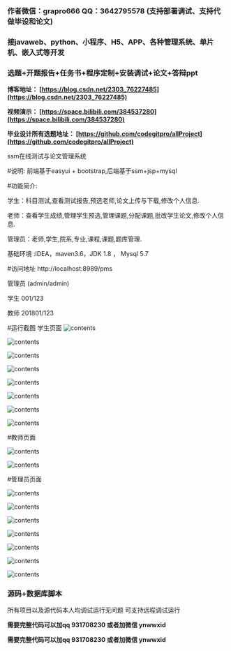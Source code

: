 ### 作者微信：grapro666 QQ：3642795578 (支持部署调试、支持代做毕设和论文)

### 接javaweb、python、小程序、H5、APP、各种管理系统、单片机、嵌入式等开发

### 选题+开题报告+任务书+程序定制+安装调试+论文+答辩ppt

**博客地址：
[https://blog.csdn.net/2303_76227485](https://blog.csdn.net/2303_76227485)**

**视频演示：
[https://space.bilibili.com/384537280](https://space.bilibili.com/384537280)**

**毕业设计所有选题地址：
[https://github.com/codegitpro/allProject](https://github.com/codegitpro/allProject)**

ssm在线测试与论文管理系统

#说明:
前端基于easyui + bootstrap,后端基于ssm+jsp+mysql


#功能简介:

学生：科目测试,查看测试报告,预选老师,论文上传与下载,修改个人信息.

老师：查看学生成绩,管理学生预选,管理课题,分配课题,批改学生论文,修改个人信息.

管理员：老师,学生,院系,专业,课程,课题,题库管理.

基础环境 :IDEA，maven3.6，JDK 1.8 ， Mysql 5.7

#访问地址
http://localhost:8989/pms

管理员 (admin/admin)

学生  001/123

教师  201801/123

#运行截图
学生页面
![contents](./picture/picture1.png)

![contents](./picture/picture7.png)

![contents](./picture/picture2.png)

![contents](./picture/picture3.png)

![contents](./picture/picture10.png)

![contents](./picture/picture4.png)

![contents](./picture/picture5.png)

![contents](./picture/picture6.png)

#教师页面

![contents](./picture/picture8.png)

![contents](./picture/picture9.png)

#管理员页面

![contents](./picture/picture11.png)

![contents](./picture/picture12.png)

![contents](./picture/picture13.png)

![contents](./picture/picture14.png)

![contents](./picture/picture15.png)

![contents](./picture/picture16.png)

![contents](./picture/picture17.png)
### 源码+数据库脚本 

所有项目以及源代码本人均调试运行无问题 可支持远程调试运行

**需要完整代码可以加qq  931708230 或者加微信 ynwwxid**

**需要完整代码可以加qq  931708230 或者加微信  ynwwxid**
